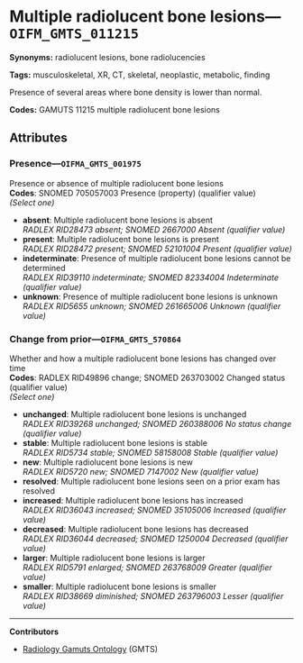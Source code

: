 # Multiple radiolucent bone lesions—`OIFM_GMTS_011215`

**Synonyms:** radiolucent lesions, bone radiolucencies

**Tags:** musculoskeletal, XR, CT, skeletal, neoplastic, metabolic, finding

Presence of several areas where bone density is lower than normal.

**Codes:** GAMUTS 11215 multiple radiolucent bone lesions

## Attributes

### Presence—`OIFMA_GMTS_001975`

Presence or absence of multiple radiolucent bone lesions  
**Codes**: SNOMED 705057003 Presence (property) (qualifier value)  
*(Select one)*

- **absent**: Multiple radiolucent bone lesions is absent  
_RADLEX RID28473 absent; SNOMED 2667000 Absent (qualifier value)_
- **present**: Multiple radiolucent bone lesions is present  
_RADLEX RID28472 present; SNOMED 52101004 Present (qualifier value)_
- **indeterminate**: Presence of multiple radiolucent bone lesions cannot be determined  
_RADLEX RID39110 indeterminate; SNOMED 82334004 Indeterminate (qualifier value)_
- **unknown**: Presence of multiple radiolucent bone lesions is unknown  
_RADLEX RID5655 unknown; SNOMED 261665006 Unknown (qualifier value)_

### Change from prior—`OIFMA_GMTS_570864`

Whether and how a multiple radiolucent bone lesions has changed over time  
**Codes**: RADLEX RID49896 change; SNOMED 263703002 Changed status (qualifier value)  
*(Select one)*

- **unchanged**: Multiple radiolucent bone lesions is unchanged  
_RADLEX RID39268 unchanged; SNOMED 260388006 No status change (qualifier value)_
- **stable**: Multiple radiolucent bone lesions is stable  
_RADLEX RID5734 stable; SNOMED 58158008 Stable (qualifier value)_
- **new**: Multiple radiolucent bone lesions is new  
_RADLEX RID5720 new; SNOMED 7147002 New (qualifier value)_
- **resolved**: Multiple radiolucent bone lesions seen on a prior exam has resolved  
- **increased**: Multiple radiolucent bone lesions has increased  
_RADLEX RID36043 increased; SNOMED 35105006 Increased (qualifier value)_
- **decreased**: Multiple radiolucent bone lesions has decreased  
_RADLEX RID36044 decreased; SNOMED 1250004 Decreased (qualifier value)_
- **larger**: Multiple radiolucent bone lesions is larger  
_RADLEX RID5791 enlarged; SNOMED 263768009 Greater (qualifier value)_
- **smaller**: Multiple radiolucent bone lesions is smaller  
_RADLEX RID38669 diminished; SNOMED 263796003 Lesser (qualifier value)_

---

**Contributors**

- [Radiology Gamuts Ontology](https://gamuts.net/) (GMTS)